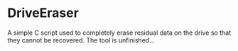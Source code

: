 # DriveEraser
A simple C script used to completely erase residual data on the drive so that they cannot be recovered. 
The tool is unfinished...
